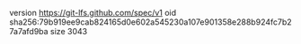 version https://git-lfs.github.com/spec/v1
oid sha256:79b919ee9cab824165d0e602a545230a107e901358e288b924fc7b27a7afd9ba
size 3043
